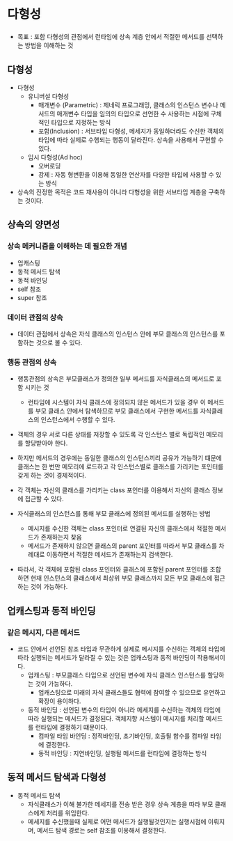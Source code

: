 # 다형성

###

- 목표 : 포함 다형성의 관점에서 런타임에 상속 계층 안에서 적절한 메서드를 선택하는 방법을 이해하는 것

## 다형성

- 다형성
    - 유니버설 다형성
        - 매개변수 (Parametric) : 제네릭 프로그래밍, 클래스의 인스턴스 변수나 메서드의 매개변수 타입을 임의의 타입으로 선언한 수 사용하는 시점에 구체적인 타입으로 지정하는 방식
        - 포함(Inclusion) : 서브타입 다형성, 메세지가 동일하더라도 수신한 객체의 타입에 따라 실제로 수행되는 행동이 달라진다. 상속을 사용해서 구현할 수 있다.
    - 임시 다형성(Ad hoc)
        - 오버로딩
        - 강제 : 자동 형변환을 이용해 동일한 연산자를 다양한 타입에 사용할 수 있는 방식
- 상속의 진정한 목적은 코드 재사용이 아니라 다형성을 위한 서브타입 계층을 구축하는 것이다.

## 상속의 양면성

### 상속 메커니즘을 이해하는 데 필요한 개념

- 업캐스팅
- 동적 메서드 탐색
- 동적 바인딩
- self 참조
- super 참조

### 데이터 관점의 상속

- 데이터 관점에서 상속은 자식 클래스의 인스턴스 안에 부모 클래스의 인스턴스를 포함하는 것으로 볼 수 있다.

### 행동 관점의 상속

- 행동관점의 상속은 부모클래스가 정의한 일부 메서드를 자식클래스의 메서드로 포함 시키는 것
    - 런타임에 시스템이 자식 클래스에 정의되지 않은 메서드가 있을 경우 이 메서드를 부모 클래스 안에서 탐색하므로 부모 클래스에서 구현한 메서드를 자식클래스의 인스턴스에서 수행할 수 있다.
- 객체의 경우 서로 다른 상태를 저장할 수 있도록 각 인스턴스 별로 독립적인 메모리를 할당받아야 한다.
- 하지만 메서드의 경우에는 동일한 클래스의 인스턴스끼리 공유가 가능하기 떄문에 클래스는 한 번만 메모리에 로드하고 각 인스턴스별로 클래스를 가리키는 포인터를 갖게 하는 것이 경제적이다.

- 각 객체는 자신의 클래스를 가리키는 class 포인터를 이용해서 자신의 클래스 정보에 접근할 수 있다.
- 자식클래스의 인스턴스를 통해 부모 클래스에 정의된 메서드를 실행하는 방법
    - 메시지를 수신한 객체는 class 포인터로 연결된 자신의 클래스에서 적절한 메서드가 존재하는지 찾음
    - 메서드가 존재하지 않으면 클래스의 parent 포인터를 따라서 부모 클래스를 차례대로 이동하면서 적절한 메서드가 존재하는지 검색한다.
- 따라서, 각 객체에 포함된 class 포인터와 클래스에 포함된 parent 포인터를 조합하면 현재 인스턴스의 클래스에서 최상위 부모 클래스까지 모든 부모 클래스에 접근하는 것이 가능하다.

## 업캐스팅과 동적 바인딩

### 같은 메시지, 다른 메서드

- 코드 안에서 선언된 참조 타입과 무관하게 실제로 메시지를 수신하는 객체의 타입에 따라 실행되는 메서드가 달라질 수 있는 것은 업캐스팅과 동적 바인딩이 작용해서이다.
    - 업캐스팅 : 부모클래스 타입으로 선언된 변수에 자식 클래스 인스턴스를 할당하는 것이 가능하다.
        - 업캐스팅으로 미래의 자식 클래스들도 협력에 참여할 수 있으므로 유연하고 확장이 용이하다.
    - 동적 바인딩 : 선언된 변수의 타입이 아니라 메세지를 수신하는 객체의 타입에 따라 실행되는 메서드가 결정된다. 객체지향 시스템이 메시지를 처리할 메서드를 런타입에 결정하기 떄문이다.
        - 컴파일 타임 바인딩 : 정적바인딩, 초기바인딩, 호출될 함수를 컴파일 타임에 결정한다.
        - 동적 바인딩 : 지연바인딩, 실행될 메서드를 런타임에 결정하는 방식

## 동적 메서드 탐색과 다형성

- 동적 메서드 탐색
    - 자식클래스가 이해 불가한 메세지를 전송 받은 경우 상속 계층을 따라 부모 클래스에게 처리를 위임한다.
    - 메세지를 수신했을때 실제로 어떤 메서드가 실행될것인지는 실행시점에 이뤄지며, 메서드 탐색 경로는 self 참조를 이용해서 결정한다.